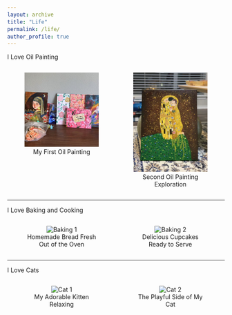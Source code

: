 ```yaml
---
layout: archive
title: "Life"
permalink: /life/
author_profile: true
---
```


I Love Oil Painting

<div style="display: flex; justify-content: space-between;">
  <figure style="width: 48%; text-align: center;">
    <img src="/images/draw1.jpg" alt="Oil Painting 1" style="width: 100%; height: auto;">
    <figcaption>My First Oil Painting</figcaption>
  </figure>
  <figure style="width: 48%; text-align: center;">
    <img src="/images/draw2.jpg" alt="Oil Painting 2" style="width: 100%; height: auto;">
    <figcaption>Second Oil Painting Exploration</figcaption>
  </figure>
</div>

---

I Love Baking and Cooking

<div style="display: flex; justify-content: space-between;">
  <figure style="width: 48%; text-align: center;">
    <img src="path/to/your/first-baking-image.jpg" alt="Baking 1" style="width: 100%; height: auto;">
    <figcaption>Homemade Bread Fresh Out of the Oven</figcaption>
  </figure>
  <figure style="width: 48%; text-align: center;">
    <img src="path/to/your/second-baking-image.jpg" alt="Baking 2" style="width: 100%; height: auto;">
    <figcaption>Delicious Cupcakes Ready to Serve</figcaption>
  </figure>
</div>

---

I Love Cats

<div style="display: flex; justify-content: space-between;">
  <figure style="width: 48%; text-align: center;">
    <img src="path/to/your/first-cat-image.jpg" alt="Cat 1" style="width: 100%; height: auto;">
    <figcaption>My Adorable Kitten Relaxing</figcaption>
  </figure>
  <figure style="width: 48%; text-align: center;">
    <img src="path/to/your/second-cat-image.jpg" alt="Cat 2" style="width: 100%; height: auto;">
    <figcaption>The Playful Side of My Cat</figcaption>
  </figure>
</div>
